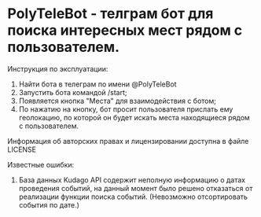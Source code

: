 # PolyTeleBot - телграм бот для поиска интересных мест рядом с пользователем.

Инструкция по эксплуатации:
1. Найти бота в телеграм по имени @PolyTeleBot
2. Запустить бота командой /start;
3. Появляется кнопка "Места" для взаимодействия с ботом;
4. По нажатию на кнопку, бот просит пользователя прислать ему геолокацию, по которой он будет искать места находящиеся рядом с пользователем.


Информация об авторских правах и лицензировании доступна в файле LICENSE


Известные ошибки:
1. База данных Kudago API содержит неполную информацию о датах проведения событий, на данный момент было решено отказаться от реализации функции поиска событий. (Невозможно отсортировать события по дате.)

